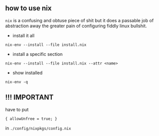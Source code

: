 ## how to use nix

`nix` is a confusing and obtuse piece of shit but it does a passable job of
abstraction away the greater pain of configuring fiddly linux bullshit.

- install it all

```
nix-env --install --file install.nix
```

- install a specific section

```
nix-env --install --file install.nix --attr <name>
```

- show installed

```
nix-env -q
```


## !!! IMPORTANT

have to put

```
{ allowUnfree = true; }
```

in `./config/nixpkgs/config.nix`
